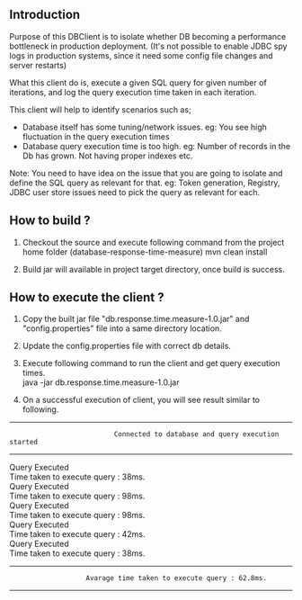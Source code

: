 Introduction
--------------
Purpose of this DBClient is to isolate whether DB becoming a performance bottleneck in production deployment.
(It's not possible to enable JDBC spy logs in production systems, since it need some config file changes and server
restarts)

What this client do is, execute a given SQL query for given number of iterations, and log the query execution time
taken in each iteration.

This client will help to identify scenarios such as;
- Database itself has some tuning/network issues. eg: You see high fluctuation in the query execution times
- Database query execution time is too high. eg: Number of records in the Db has grown. Not having proper indexes etc.

Note:
You need to have idea on the issue that you are going to isolate and define the SQL query as relevant for that.
eg: Token generation, Registry, JDBC user store issues need to pick the query as relevant for each.


How to build ?
---------------
1. Checkout the source and execute following command from the project home folder (database-response-time-measure)
mvn clean install

2. Build jar will available in project target directory, once build is success.


How to execute the client ?
----------------------------
1. Copy the built jar file "db.response.time.measure-1.0.jar" and "config.properties" file into a same directory
location.

2. Update the config.properties file with correct db details.

3. Execute following command to run the client and get query execution times. <br />
java -jar db.response.time.measure-1.0.jar<br />

4. On a successful execution of client, you will see result similar to following.
-----------------------------------------------------------------------------------------------------------------
                              Connected to database and query execution started
-----------------------------------------------------------------------------------------------------------------

Query Executed<br />
Time taken to execute query : 38ms.<br />
Query Executed<br />
Time taken to execute query : 98ms.<br />
Query Executed<br />
Time taken to execute query : 98ms.<br />
Query Executed<br />
Time taken to execute query : 42ms.<br />
Query Executed<br />
Time taken to execute query : 38ms.<br />

-----------------------------------------------------------------------------------------------------------------
                       Avarage time taken to execute query : 62.8ms.
-----------------------------------------------------------------------------------------------------------------
